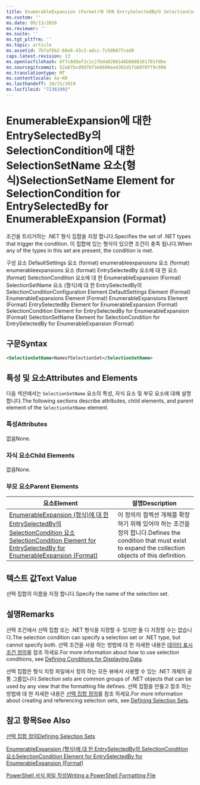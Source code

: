```yaml
---
title: EnumerableExpansion (Format)에 대해 EntrySelectedBy의 SelectionCondition에 대 한 SelectionSetName 요소 | Microsoft Docs
ms.custom: ''
ms.date: 09/13/2016
ms.reviewer: ''
ms.suite: ''
ms.tgt_pltfrm: ''
ms.topic: article
ms.assetid: 7b7af0b2-68e6-43c3-adcc-7c58007fced8
caps.latest.revision: 13
ms.openlocfilehash: 6f7c8d9af3c1c2fbda0208148b0088161701fdbe
ms.sourcegitcommit: 52a67bcd9d7bf3e8600ea4302d1fa8970ff9c998
ms.translationtype: MT
ms.contentlocale: ko-KR
ms.lasthandoff: 10/15/2019
ms.locfileid: "72361992"
---
```

# <a name="selectionsetname-element-for-selectioncondition-for-entryselectedby-for-enumerableexpansion-format"></a><span data-ttu-id="b11e7-102">EnumerableExpansion에 대한 EntrySelectedBy의 SelectionCondition에 대한 SelectionSetName 요소(형식)</span><span class="sxs-lookup"><span data-stu-id="b11e7-102">SelectionSetName Element for SelectionCondition for EntrySelectedBy for EnumerableExpansion (Format)</span></span>

<span data-ttu-id="b11e7-103">조건을 트리거하는 .NET 형식 집합을 지정 합니다.</span><span class="sxs-lookup"><span data-stu-id="b11e7-103">Specifies the set of .NET types that trigger the condition.</span></span> <span data-ttu-id="b11e7-104">이 집합에 있는 형식이 있으면 조건이 충족 됩니다.</span><span class="sxs-lookup"><span data-stu-id="b11e7-104">When any of the types in this set are present, the condition is met.</span></span>

<span data-ttu-id="b11e7-105">구성 요소 DefaultSettings 요소 (format) enumerableexpansions 요소 (format) enumerableexpansions 요소 (format) EntrySelectedBy 요소에 대 한 요소 (format) SelectionCondition 요소에 대 한 EnumerableExpansion (Format) SelectionSetName 요소 (형식)에 대 한 EntrySelectedBy의 SelectionCondition</span><span class="sxs-lookup"><span data-stu-id="b11e7-105">Configuration Element DefaultSettings Element (Format) EnumerableExpansions Element (Format) EnumerableExpansions Element (Format) EntrySelectedBy Element for EnumerableExpansion (Format) SelectionCondition Element for EntrySelectedBy for EnumerableExpansion (Format) SelectionSetName Element for SelectionCondition for EntrySelectedBy for EnumerableExpansion (Format)</span></span>

## <a name="syntax"></a><span data-ttu-id="b11e7-106">구문</span><span class="sxs-lookup"><span data-stu-id="b11e7-106">Syntax</span></span>

```xml
<SelectionSetName>NameofSelectionSet</SelectionSetName>
```

## <a name="attributes-and-elements"></a><span data-ttu-id="b11e7-107">특성 및 요소</span><span class="sxs-lookup"><span data-stu-id="b11e7-107">Attributes and Elements</span></span>

<span data-ttu-id="b11e7-108">다음 섹션에서는 `SelectionSetName` 요소의 특성, 자식 요소 및 부모 요소에 대해 설명 합니다.</span><span class="sxs-lookup"><span data-stu-id="b11e7-108">The following sections describe attributes, child elements, and parent element of the `SelectionSetName` element.</span></span>

### <a name="attributes"></a><span data-ttu-id="b11e7-109">특성</span><span class="sxs-lookup"><span data-stu-id="b11e7-109">Attributes</span></span>

<span data-ttu-id="b11e7-110">없음</span><span class="sxs-lookup"><span data-stu-id="b11e7-110">None.</span></span>

### <a name="child-elements"></a><span data-ttu-id="b11e7-111">자식 요소</span><span class="sxs-lookup"><span data-stu-id="b11e7-111">Child Elements</span></span>

<span data-ttu-id="b11e7-112">없음</span><span class="sxs-lookup"><span data-stu-id="b11e7-112">None.</span></span>

### <a name="parent-elements"></a><span data-ttu-id="b11e7-113">부모 요소</span><span class="sxs-lookup"><span data-stu-id="b11e7-113">Parent Elements</span></span>

|<span data-ttu-id="b11e7-114">요소</span><span class="sxs-lookup"><span data-stu-id="b11e7-114">Element</span></span>|<span data-ttu-id="b11e7-115">설명</span><span class="sxs-lookup"><span data-stu-id="b11e7-115">Description</span></span>|
|-------------|-----------------|
|[<span data-ttu-id="b11e7-116">EnumerableExpansion (형식)에 대 한 EntrySelectedBy의 SelectionCondition 요소</span><span class="sxs-lookup"><span data-stu-id="b11e7-116">SelectionCondition Element for EntrySelectedBy for EnumerableExpansion (Format)</span></span>](./selectioncondition-element-for-entryselectedby-for-enumerableexpansion-format.md)|<span data-ttu-id="b11e7-117">이 정의의 컬렉션 개체를 확장 하기 위해 있어야 하는 조건을 정의 합니다.</span><span class="sxs-lookup"><span data-stu-id="b11e7-117">Defines the condition that must exist to expand the collection objects of this definition.</span></span>|

## <a name="text-value"></a><span data-ttu-id="b11e7-118">텍스트 값</span><span class="sxs-lookup"><span data-stu-id="b11e7-118">Text Value</span></span>

<span data-ttu-id="b11e7-119">선택 집합의 이름을 지정 합니다.</span><span class="sxs-lookup"><span data-stu-id="b11e7-119">Specify the name of the selection set.</span></span>

## <a name="remarks"></a><span data-ttu-id="b11e7-120">설명</span><span class="sxs-lookup"><span data-stu-id="b11e7-120">Remarks</span></span>

<span data-ttu-id="b11e7-121">선택 조건에서 선택 집합 또는 .NET 형식을 지정할 수 있지만 둘 다 지정할 수는 없습니다.</span><span class="sxs-lookup"><span data-stu-id="b11e7-121">The selection condition can specify a selection set or .NET type, but cannot specify both.</span></span> <span data-ttu-id="b11e7-122">선택 조건을 사용 하는 방법에 대 한 자세한 내용은 [데이터 표시 조건 정의](./defining-conditions-for-displaying-data.md)를 참조 하세요.</span><span class="sxs-lookup"><span data-stu-id="b11e7-122">For more information about how to use selection conditions, see [Defining Conditions for Displaying Data](./defining-conditions-for-displaying-data.md).</span></span>

<span data-ttu-id="b11e7-123">선택 집합은 형식 지정 파일에서 정의 하는 모든 뷰에서 사용할 수 있는 .NET 개체의 공통 그룹입니다.</span><span class="sxs-lookup"><span data-stu-id="b11e7-123">Selection sets are common groups of .NET objects that can be used by any view that the formatting file defines.</span></span> <span data-ttu-id="b11e7-124">선택 집합을 만들고 참조 하는 방법에 대 한 자세한 내용은 [선택 집합 정의](./defining-selection-sets.md)를 참조 하세요.</span><span class="sxs-lookup"><span data-stu-id="b11e7-124">For more information about creating and referencing selection sets, see [Defining Selection Sets](./defining-selection-sets.md).</span></span>

## <a name="see-also"></a><span data-ttu-id="b11e7-125">참고 항목</span><span class="sxs-lookup"><span data-stu-id="b11e7-125">See Also</span></span>

[<span data-ttu-id="b11e7-126">선택 집합 정의</span><span class="sxs-lookup"><span data-stu-id="b11e7-126">Defining Selection Sets</span></span>](./defining-selection-sets.md)

[<span data-ttu-id="b11e7-127">EnumerableExpansion (형식)에 대 한 EntrySelectedBy의 SelectionCondition 요소</span><span class="sxs-lookup"><span data-stu-id="b11e7-127">SelectionCondition Element for EntrySelectedBy for EnumerableExpansion (Format)</span></span>](./selectioncondition-element-for-entryselectedby-for-enumerableexpansion-format.md)

[<span data-ttu-id="b11e7-128">PowerShell 서식 파일 작성</span><span class="sxs-lookup"><span data-stu-id="b11e7-128">Writing a PowerShell Formatting File</span></span>](./writing-a-powershell-formatting-file.md)
